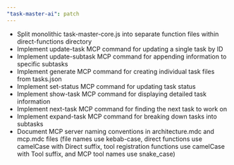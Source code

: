 ```yaml
---
"task-master-ai": patch
---
```


- Split monolithic task-master-core.js into separate function files within direct-functions directory
- Implement update-task MCP command for updating a single task by ID
- Implement update-subtask MCP command for appending information to specific subtasks
- Implement generate MCP command for creating individual task files from tasks.json
- Implement set-status MCP command for updating task status
- Implement show-task MCP command for displaying detailed task information
- Implement next-task MCP command for finding the next task to work on
- Implement expand-task MCP command for breaking down tasks into subtasks
- Document MCP server naming conventions in architecture.mdc and mcp.mdc files (file names use kebab-case, direct functions use camelCase with Direct suffix, tool registration functions use camelCase with Tool suffix, and MCP tool names use snake_case)
